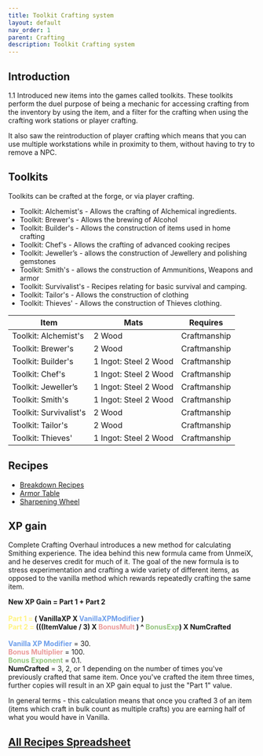 ```yaml
---
title: Toolkit Crafting system
layout: default
nav_order: 1
parent: Crafting
description: Toolkit Crafting system
---
```


## Introduction

1.1 Introduced new items into the games called toolkits. These toolkits perform the duel purpose of being a mechanic for accessing crafting from the inventory by using the item, and a filter for the crafting when using the crafting work stations or player crafting.

It also saw the reintroduction of player crafting which means that you can use multiple workstations while in proximity to them, without having to try to remove a NPC.

## Toolkits

Toolkits can be crafted at the forge, or via player crafting.

* Toolkit: Alchemist's - Allows the crafting of Alchemical ingredients. 
* Toolkit: Brewer's - Allows the brewing of Alcohol 
* Toolkit: Builder's - Allows the construction of items used in home crafting
* Toolkit: Chef's - Allows the crafting of advanced cooking recipes
* Toolkit: Jeweller’s - allows the construction of Jewellery and polishing gemstones
* Toolkit: Smith's - allows the construction of Ammunitions, Weapons and armor
* Toolkit: Survivalist's - Recipes relating for basic survival and camping.
* Toolkit: Tailor's - Allows the construction of clothing
* Toolkit: Thieves' - Allows the construction of Thieves clothing.

Item | Mats | Requires
-- | -- | --
Toolkit: Alchemist's | 2 Wood | Craftmanship
Toolkit: Brewer's | 2 Wood | Craftmanship
Toolkit: Builder's | 1 Ingot: Steel 2 Wood | Craftmanship
Toolkit: Chef's | 1 Ingot: Steel 2 Wood | Craftmanship
Toolkit: Jeweller’s | 1 Ingot: Steel 2 Wood | Craftmanship
Toolkit: Smith's | 1 Ingot: Steel 2 Wood | Craftmanship
Toolkit: Survivalist's | 2 Wood | Craftmanship
Toolkit: Tailor's | 2 Wood | Craftmanship
Toolkit: Thieves' | 1 Ingot: Steel 2 Wood | Craftmanship

## Recipes

* [Breakdown Recipes](Breakdown-Recipes.html)
* [Armor Table](Armor-Table-Recipes.html)
* [Sharpening Wheel](Sharpening-Wheel.html)

## XP gain

Complete Crafting Overhaul introduces a new method for calculating Smithing experience. The idea behind this new formula came from UnmeiX, and he deserves credit for much of it. The goal of the new formula is to stress experimentation and crafting a wide variety of different items, as opposed to the vanilla method which rewards repeatedly crafting the same item.

<strong>New XP Gain = Part 1 + Part 2</strong>
<strong>
<br>
<br>
<font style="color: #FFF380;"> Part 1 = </font> ( VanillaXP X <font style="color: #6d9eeb;">VanillaXPModifier</font> )
<br>
<font style="color: #FFF380;"> Part 2 = </font> (((ItemValue / 3) X <font style="color: #ea9999;"> BonusMult </font> ) ^ <font style="color: #93c47d;">BonusExp</font>) X NumCrafted </strong>
<br>
<br>
<font style="color: #6d9eeb;"><strong>Vanilla XP Modifier</strong></font> = 30.
<br>
<font style="color: #ea9999;"><strong>Bonus Multiplier</strong></font> = 100.
<br>
<font style="color: #93c47d;"><strong>Bonus Exponent</strong></font> = 0.1.
<br>
<strong>NumCrafted</strong> = 3, 2, or 1 depending on the number of times you've previously crafted that same item. Once you've crafted the item three times, further copies will result in an XP gain equal to just the "Part 1" value.

In general terms - this calculation means that once you crafted 3 of an item (items which craft in bulk count as multiple crafts) you are earning half of what you would have in Vanilla.

## [All Recipes Spreadsheet](https://docs.google.com/spreadsheets/d/1utEfot7czAGslnbL2OP_gIoI31CI6J8Zn5nvqED21xE/edit#gid=0)
